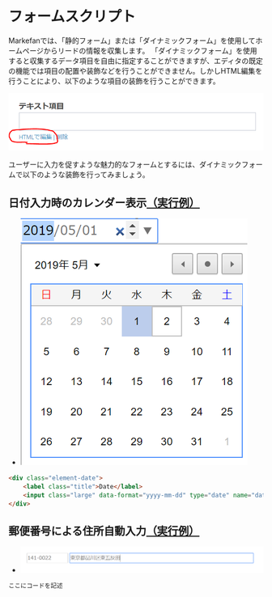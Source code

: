 # フォームスクリプト  

Markefanでは、「静的フォーム」または「ダイナミックフォーム」を使用してホームページからリードの情報を収集します。
「ダイナミックフォーム」を使用すると収集するデータ項目を自由に指定することができますが、エディタの既定の機能では項目の配置や装飾などを行うことができません。しかしHTML編集を行うことにより、以下のような項目の装飾を行うことができます。

![ダイナミックフォームでのHTML編集](./img/HtmlEdit.png)

ユーザーに入力を促すような魅力的なフォームとするには、ダイナミックフォームで以下のような装飾を行ってみましょう。 

## 日付入力時のカレンダー表示[（実行例）](https://staging.lead-nurture.com/form/dynamicForm/9/412)  

- ![日付入力時のカレンダー表示](./img/calender.png)

``` html
<div class="element-date">
    <label class="title">Date</label>
    <input class="large" data-format="yyyy-mm-dd" type="date" name="date" placeholder="yyyy-mm-dd">
</div>
```

## 郵便番号による住所自動入力[（実行例）](https://lead-nurture.com/form/dynamicForm/22/129)  

- ![郵便番号による住所自動入力](./img/postalcode.png)

``` html
ここにコードを記述
```
